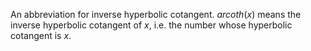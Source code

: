 An abbreviation for inverse hyperbolic cotangent. $arcoth(x)$ means the
inverse hyperbolic cotangent of $x$, i.e. the number whose hyperbolic
cotangent is $x$.
